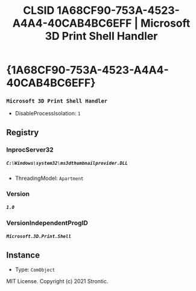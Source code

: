 ﻿---
title: "CLSID 1A68CF90-753A-4523-A4A4-40CAB4BC6EFF | Microsoft 3D Print Shell Handler"
excerpt: What is COM-Object CLSID 1A68CF90-753A-4523-A4A4-40CAB4BC6EFF?
---

# {1A68CF90-753A-4523-A4A4-40CAB4BC6EFF}

### `Microsoft 3D Print Shell Handler`
* DisableProcessIsolation: `1`

## Registry


### InprocServer32

##### `C:\Windows\system32\ms3dthumbnailprovider.DLL`
* ThreadingModel: `Apartment`

### Version

##### `1.0`

### VersionIndependentProgID

##### `Microsoft.3D.Print.Shell`

## Instance

* Type: `ComObject`

MIT License. Copyright (c) 2021 Strontic.


